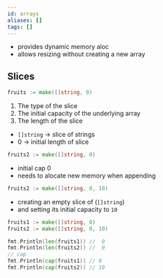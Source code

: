 ```yaml
---
id: arrays
aliases: []
tags: []
---
```


- provides dynamic memory aloc
- allows resizing without creating a new array


## Slices
  
```go
fruits := make([]string, 0)
```
1. The type of the slice 
2. The initial capacity of the underlying array
3. The length of the slice

- `[]string` -> slice of strings
- 0 -> initial length of slice

```go
fruits2 := make([]string, 0)
```
- initial cap 0 
- needs to alocate new memory when appending
```go
fruits2 := make([]string, 0, 10)
```
- creating an empty slice of (`[]string`)
- and setting its initial capacity to `10` 

```go
fruits1 := make([]string, 0)
fruits2 := make([]string, 0, 10)

fmt.Println(len(fruits1)) //  0
fmt.Println(len(fruits2)) //  0
// cap
fmt.Println(cap(fruits1)) // 0
fmt.Println(cap(fruits2)) // 10
```
